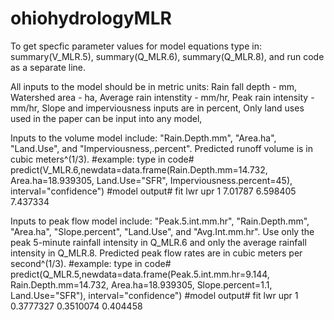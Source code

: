 # ohiohydrologyMLR
To get specfic parameter values for model equations type in:
summary(V_MLR.5),
summary(Q_MLR.6),
summary(Q_MLR.8),
and run code as a separate line.

All inputs to the model should be in metric units:
Rain fall depth - mm,
Watershed area - ha,
Average rain intenstity - mm/hr,
Peak rain intensity - mm/hr,
Slope and imperviousness inputs are in percent,
Only land uses used in the paper can be input into any model,

Inputs to the volume model include: "Rain.Depth.mm", "Area.ha", "Land.Use", and "Imperviousness,.percent". Predicted runoff volume is in cubic meters^(1/3).
#example: type in code#
predict(V_MLR.6,newdata=data.frame(Rain.Depth.mm=14.732, Area.ha=18.939305, Land.Use="SFR", Imperviousness.percent=45), interval="confidence")
#model output#
      fit      lwr      upr
1 7.01787 6.598405 7.437334



Inputs to peak flow model include: "Peak.5.int.mm.hr", "Rain.Depth.mm", "Area.ha", "Slope.percent", "Land.Use", and "Avg.Int.mm.hr". Use only the peak 5-minute rainfall intensity in Q_MLR.6 and only the average rainfall intensity in Q_MLR.8. Predicted peak flow rates are in cubic meters per second^(1/3).
#example: type in code#
predict(Q_MLR.5,newdata=data.frame(Peak.5.int.mm.hr=9.144, Rain.Depth.mm=14.732, Area.ha=18.939305, Slope.percent=1.1, Land.Use="SFR"), interval="confidence")
#model output#
        fit       lwr      upr
1 0.3777327 0.3510074 0.404458
